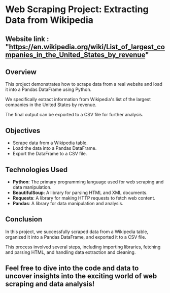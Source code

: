 # Web Scraping Project: Extracting Data from Wikipedia

## Website link : "https://en.wikipedia.org/wiki/List_of_largest_companies_in_the_United_States_by_revenue"

## Overview

This project demonstrates how to scrape data from a real website and load it into a Pandas DataFrame using Python. 

We specifically extract information from Wikipedia's list of the largest companies in the United States by revenue. 

The final output can be exported to a CSV file for further analysis.

## Objectives

- Scrape data from a Wikipedia table.
- Load the data into a Pandas DataFrame.
- Export the DataFrame to a CSV file.

## Technologies Used

- **Python**: The primary programming language used for web scraping and data manipulation.
- **BeautifulSoup**: A library for parsing HTML and XML documents.
- **Requests**: A library for making HTTP requests to fetch web content.
- **Pandas**: A library for data manipulation and analysis.

## Conclusion

In this project, we successfully scraped data from a Wikipedia table, organized it into a Pandas DataFrame, and exported it to a CSV file. 

This process involved several steps, including importing libraries, fetching and parsing HTML, and handling data extraction and cleaning.

## Feel free to dive into the code and data to uncover insights into the exciting world of web scraping and data analysis!
